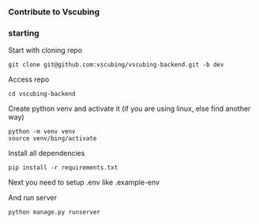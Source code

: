 ### Contribute to Vscubing



### starting
Start with cloning repo

```commandline
git clone git@github.com:vscubing/vscubing-backend.git -b dev
```

Access repo

```commandline
cd vscubing-backend
```

Create python venv and activate it (if you are using linux, else find another way)

```commandline
python -m venv venv
source venv/bing/activate
```

Install all dependencies 

```commandline
pip install -r requirements.txt
```

Next you need to setup .env like .example-env

And run server

```commandline
python manage.py runserver
```